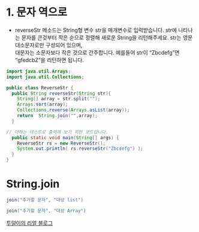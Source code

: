 # 1. 문자 역으로
* reverseStr 메소드는 String형 변수 str을 매개변수로 입력받습니다. str에 나타나는 문자를 큰것부터 작은 순으로 정렬해 새로운 String을 리턴해주세요. str는 영문 대소문자로만 구성되어 있으며,  
대문자는 소문자보다 작은 것으로 간주합니다. 예를들어 str이 “Zbcdefg”면 “gfedcbZ”을 리턴하면 됩니다.

```java
import java.util.Arrays;
import java.util.Collections;

public class ReverseStr {
  public String reverseStr(String str){
    String[] array = str.split("");
    Arrays.sort(array);
    Collections.reverse(Arrays.asList(array));
    return  String.join("",array);
  }

// 아래는 테스트로 출력해 보기 위한 코드입니다.
  public static void main(String[] args) {
    ReverseStr rs = new ReverseStr();
    System.out.println( rs.reverseStr("Zbcdefg") );
  }
}
```

# String.join
```java
join("추가할 문자", "대상 list")

join("추가할 문자", "대상 Array")

```
[투덜이의 리얼 블로그](https://tourspace.tistory.com/8)
